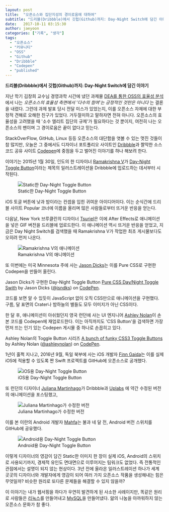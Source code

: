 ```yaml
---
layout: post
title:  "오픈소스와 집단지성의 경이로움에 대하여"
subtitle: "드리블(Dribbble)에서 깃헙(Github)까지: Day-Night Switch에 담긴 이야기"
date:   2017-10-11 03:15:30
author: jaeyoon
categories: ["기록", "생각"]
tags:
  - "오픈소스"
  - "커뮤니티"
  - "OSS"
  - "Github"
  - "Dribbble"
  - "Codepen"
  - "published"
---
```


**드리블(Dribbble)에서 깃헙(Github)까지: Day-Night Switch에 담긴 이야기**

지난 학기 김창희 교수님 경영과학 시간에 냈던 과제물 [DEA를 통한 OSS의 효율성 분석](http://jaeyoon.io/lab)에서 나는 *오픈소스의 효율성 측면에서 '다수의 참여'는 긍정적인 것만은 아니다* 는 결론을 내렸다. 그런데 과제 발표 당시 전달 미스가 있었는지, 이를 오픈소스 자체에 대한 부정적 견해로 오해한 친구가 있었다. 거두절미하고 말하자면 전혀 아니다. 오픈소스의 효율성을 고려했을 때 '소수 엘리트 집단의 규제'가 필요하다는 것 뿐이지, 여전히 나는 오픈소스의 팬이며 그 경이로움은 끝이 없다고 믿는다.

StackOverFlow, GitHub, Linux 등등 오픈소스의 대단함을 엿볼 수 있는 멋진 것들이 참 많지만, 오늘은 그 중에서도 디자이너 포트폴리오 사이트인 [Dribbble](https://dribbble.com)과 짤막한 소스코드 공유 사이트 [Codepen](https://codepen.io)에 중점을 두고 벌어진 이야기를 하나 해보려 한다.

이야기는 2015년 1월 30일, 인도의 한 디자이너 [Ramakrishna V](http://www.ramakrish.in)가 [Day-Night Toggle Button](https://dribbble.com/shots/1907553-Day-Night-Toggle-Button)이라는 제목의 일러스트레이션을 Dribbble에 업로드하는 데서부터 시작된다.

<figure>
  <img data-action="zoom" src="https://cdn.dribbble.com/users/484057/screenshots/1907553/day-night-toggle_1x.jpg" alt="Static한 Day-Night Toggle Button"/>
  <figcaption> Static한 Day-Night Toggle Button </figcaption>
</figure>

iOS 토글 버튼에 낮과 밤이라는 컨셉을 입힌 귀여운 아이디어이다. 이는 순식간에 드리블 사이트 Popular 코너에 이름을 올리며 많은 사람들로부터 뜨거운 반응을 얻는다.

다음날, New York 브루클린의 디자이너 [Tsuriel](http://tsurieldesign.com)은 이에 After Effects로 애니메이션을 넣은 GIF 버전을 드리블에 업로드한다. 
이 애니메이션 역시 뜨거운 반응을 얻었고, 지금은 Day Night Switch를 검색했을 때 Ramakrishna V가 작업한 최초 게시물보다도 오히려 먼저 나온다.

<figure>
  <img data-action="zoom" src="https://cdn.dribbble.com/users/470545/screenshots/1909289/switch_02.gif" alt="Ramakrishna V의 애니메이션"/>
  <figcaption> Ramakrishna V의 애니메이션 </figcaption>
</figure>

또 이번에는 미국 Minnesota 주에 사는 [Jason Dicks](https://twitter.com/In_finiteloop)는 이를 Pure CSS로 구현한 Codepen을 만들어 올린다.

<p data-height="265" data-theme-id="0" data-slug-hash="qEXzOQ" data-default-tab="css,result" data-user="jsndks" data-embed-version="2" data-pen-title="Pure CSS Day/Night Toggle Swith" class="codepen">Jason Dicks가 구현한 Day-Night Toggle Button <a href="https://codepen.io/jsndks/pen/qEXzOQ/">Pure CSS Day/Night Toggle Swith</a> by Jason Dicks (<a href="https://codepen.io/jsndks">@jsndks</a>) on <a href="https://codepen.io">CodePen</a>.</p>
<script async src="https://production-assets.codepen.io/assets/embed/ei.js"></script>

코드를 보면 알 수 있듯이 JavaScript 없이 오직 CSS만으로 애니메이션을 구현했다. 구름, 달 표면의 Crater나 밤하늘의 별들도 모두 이미지가 아닌 CSS이다.

한 달 후, 애니메이션이 아쉬웠던지 영국 런던에 사는 UI 엔지니어 [Ashley Nolan](http://ashleynolan.co.uk)이 손 본 코드를 Codepen에 재업로드한다. 이는 아직까지도 'CSS Button'을 검색하면 가장 먼저 뜨는 인기 있는 Codepen 게시물 중 하나로 손꼽히고 있다.

<p data-height="265" data-theme-id="0" data-slug-hash="wBppKz" data-default-tab="css,result" data-user="ashleynolan" data-embed-version="2" data-pen-title="A bunch of funky CSS3 Toggle Buttons" class="codepen">Ashley Nolan의 Toggle Button 시리즈 <a href="https://codepen.io/ashleynolan/pen/wBppKz/">A bunch of funky CSS3 Toggle Buttons</a> by Ashley Nolan (<a href="https://codepen.io/ashleynolan">@ashleynolan</a>) on <a href="https://codepen.io">CodePen</a>.</p>
<script async src="https://production-assets.codepen.io/assets/embed/ei.js"></script>

1년이 훌쩍 지나고, 2016년 9월, 독일 북부에 사는 iOS 개발자 [Finn Gaida](https://github.com/finngaida/DayNightSwitch)는 이를 실제 iOS에 적용할 수 있도록 짠 Swift 프로젝트를 GitHub에 오픈소스로 공개했다.

<figure>
  <img data-action="zoom" src="{{ '/assets/img/171011/finn.png' | relative_url }}" alt="iOS용 Day-Night Toggle Button"/>
  <figcaption> iOS용 Day-Night Toggle Button </figcaption>
</figure>

또 런던의 디자이너 [Juliana Martinhago](https://dribbble.com/shots/3617536-Daily-UI-Challenge-015)가 Dribbble과 [Uplabs](https://uplabs.com) 에 약간 수정된 버전의 애니메이션을 포스팅했고,

<figure>
  <img data-action="zoom" src="https://cdn.dribbble.com/users/396527/screenshots/3617536/switch-final.gif" alt="Juliana Martinhago가 수정한 버전"/>
  <figcaption> Juliana Martinhago가 수정한 버전 </figcaption>
</figure>

이를 본 이란의 Android 개발자 [Mahfa](https://github.com/Mahfa/DayNightSwitch)는 불과 네 달 전, Android 버전 스위치를 GitHub에 공유했다.

<figure>
  <img data-action="zoom" src="{{ '/assets/img/171011/mahfa.png' | relative_url }}" alt="Android용 Day-Night Toggle Button"/>
  <figcaption> Android용 Day-Night Toggle Button </figcaption>
</figure>

이렇게 디자이너의 영감이 담긴 Static한 이미지 한 장이 실제 iOS, Android의 스위치로 사용되기까지, 경제적 유인도 면대면으로 이루어지는 팀워크도 없었다. 즉 전통적인 관점에서는 설명이 되지 않는 현상이다. 3년 전에 올라온 일러스트레이션 하나가 세계 곳곳의 디자이너와 개발자에게 영감이 되어 여러 가지 오픈소스 작품을 생성해내는 힘은 무엇일까? 비슷한 원리로 또다른 문제들을 해결할 수 있지 않을까?

이 이야기는 내가 웹서핑을 하다가 우연히 발견하게 된 사소한 사례이지만, 똑같은 원리로 사람들은 [리눅스](https://github.com/torvalds/linux)를 만들어내고 [MySQL](https://github.com/mysql)을 만들어냈다. 앎의 나눔을 아까워하지 않는 오픈소스 문화가 참 좋다.

